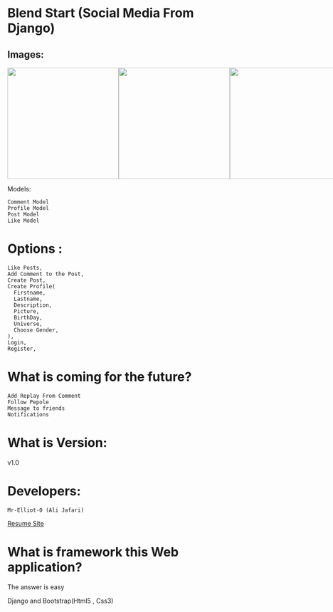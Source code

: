 # Blend Start (Social Media From Django)


<h2>Images:</h2>

<div class="images" style="display:flex;">
        <img src="https://github.com/Mr-Elliot-0/Blend-Star/blob/main/ScreenShots/1.png" alt="" width="250">
        <img src="https://github.com/Mr-Elliot-0/Blend-Star/blob/main/ScreenShots/2.png" alt="" width="250">
        <img src="https://github.com/Mr-Elliot-0/Blend-Star/blob/main/ScreenShots/3.png" alt="" width="250">
        <img src="https://github.com/Mr-Elliot-0/Blend-Star/blob/main/ScreenShots/4.png" alt="" width="250">
</div>


<p> Models: </p>

    Comment Model
    Profile Model
    Post Model
    Like Model


# Options :

    Like Posts,
    Add Comment to the Post,
    Create Post,
    Create Profile(
      Firstname,
      Lastname,
      Description,
      Picture,
      BirthDay,
      Universe,
      Choose Gender,
    ),
    Login,
    Register,


# What is coming for the future?
    Add Replay From Comment
    Follow Pepole
    Message to friends
    Notifications

# What is Version:

  v1.0


# Developers:

    Mr-Elliot-0 (Ali Jafari)
  <a href="https://mr-elliot-0.github.io/resume">Resume Site</a>

# What is framework this Web application?
  The answer is easy
  <p>Django and Bootstrap(Html5 , Css3)</p>

